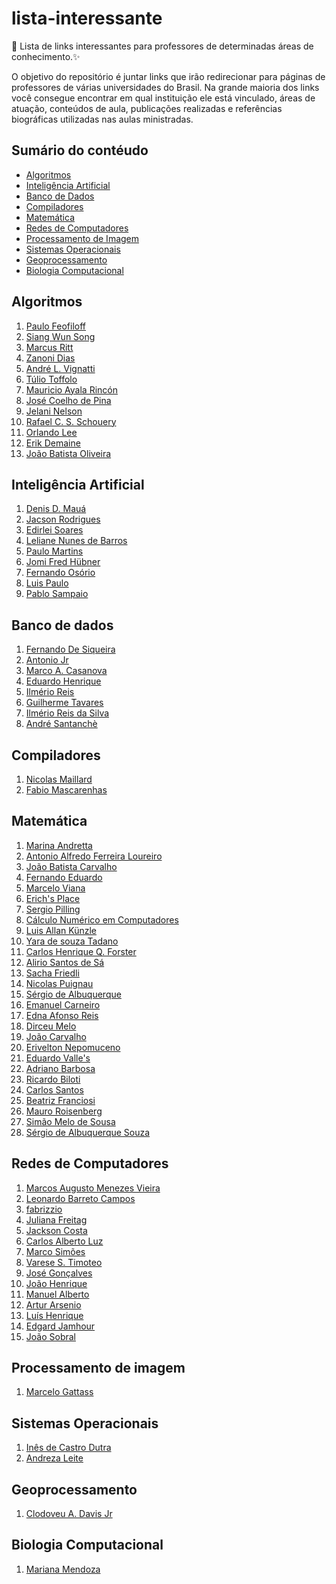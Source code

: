 # lista-interessante
:link: Lista de links interessantes para professores de determinadas áreas de conhecimento.:sparkles:

O objetivo do repositório é juntar links que irão redirecionar para páginas de professores de várias universidades do Brasil. Na grande maioria dos links você consegue encontrar em qual instituição ele está vinculado, áreas de atuação, conteúdos de aula, publicações realizadas e referências biográficas utilizadas nas aulas ministradas.

## Sumário do contéudo

* [Algoritmos](#algoritmos)
* [Inteligência Artificial](#inteligência-artificial)
* [Banco de Dados](#banco-de-dados)
* [Compiladores](#compiladores)
* [Matemática](#matemática)
* [Redes de Computadores](#redes-de-computadores)
* [Processamento de Imagem](#processamento-de-imagem)
* [Sistemas Operacionais](#sistemas-operacionais)
* [Geoprocessamento](#geoprocessamento)
* [Biologia Computacional](#biologia-computacional)

<article id="algoritmos">
  
## Algoritmos

1. [Paulo Feofiloff](https://www.ime.usp.br/~pf/)
2. [Siang Wun Song](https://www.ime.usp.br/~song/)
3. [Marcus Ritt](http://www.inf.ufrgs.br/~MRPRITT/doku.php)
4. [Zanoni Dias](http://www.ic.unicamp.br/~zanoni/)
5. [André L. Vignatti](http://www.inf.ufpr.br/vignatti/)
6. [Túlio Toffolo](http://www.decom.ufop.br/toffolo/)
7. [Mauricio Ayala Rincón](http://www.mat.unb.br/ayala/)
8. [José Coelho de Pina](https://www.ime.usp.br/~coelho/)
9. [Jelani Nelson](http://people.seas.harvard.edu/~minilek/)
10. [Rafael C. S. Schouery](https://www.ic.unicamp.br/~rafael/)
11. [Orlando Lee](https://www.ic.unicamp.br/~lee/)
12. [Erik Demaine](http://erikdemaine.org/)
13. [João Batista Oliveira](http://www.inf.pucrs.br/oliveira/)

</article>

<article id="inteligência-artificial">
  
## Inteligência Artificial

1. [Denis D. Mauá](https://www.ime.usp.br/~ddm/)
2. [Jacson Rodrigues](http://jeiks.net/?p=1425)
3. [Edirlei Soares](http://edirlei.3dgb.com.br/aulas/ia_2012_2/)
4. [Leliane Nunes de Barros](https://www.ime.usp.br/~leliane/)
5. [Paulo Martins](http://www.inf.ufrgs.br/~engel/doku.php?id=disciplinas)
6. [Jomi Fred Hübner](http://jomi.das.ufsc.br/mas/)
7. [Fernando Osório](http://conteudo.icmc.usp.br/pessoas/fosorio/fosorio-usp.html)
8. [Luis Paulo](https://paginas.fe.up.pt/~lpreis/)
9. [Pablo Sampaio](https://sites.google.com/site/profpablosampaio/)

</article>

<article id="banco-de-dados">

## Banco de dados

1. [Fernando De Siqueira](https://sites.google.com/site/uniplibancodedados1/home)
2. [Antonio Jr](http://antoniojr.webnode.com.br/disciplinas2/eng10734-gerenciamento-de-bd/)
3. [Marco A. Casanova](http://www.ufpa.br/sampaio/curso_de_sbd/semin_sgbd/index.htm)
4. [Eduardo Henrique](http://ehgomes.com.br/disciplinas/bdd/)
5. [Ilmério Reis](http://www.facom.ufu.br/~ilmerio/homepage/disciplinas.html)
6. [Guilherme Tavares](http://www.decom.ufop.br/guilherme/)
7. [Ilmério Reis da Silva](http://www.facom.ufu.br/~ilmerio/gbd2/gbd2_notasDeAula.html)
8. [André Santanchè](https://www.ic.unicamp.br/~santanch/teaching/db/2016-2/index.html)

</article>

<article id="compiladores">

## Compiladores

1. [Nicolas Maillard](http://www.inf.ufrgs.br/~nicolas/compiler_slides_podcasts.html)
2. [Fabio Mascarenhas](http://www.dcc.ufrj.br/~fabiom/comp20131/)

</article>

<article id="matemática">

## Matemática 

1. [Marina Andretta](http://conteudo.icmc.usp.br/pessoas/andretta/ensino.html)
2. [Antonio Alfredo Ferreira Loureiro](http://homepages.dcc.ufmg.br/~loureiro/md.html)
3. [João Batista Carvalho](http://www.mat.ufrgs.br/~carvalho/ensino_disc.html)
4. [Fernando Eduardo](http://www.ime.unicamp.br/~ftorres/)
5. [Marcelo Viana](http://w3.impa.br/~viana/)
6. [Erich's Place](http://www2.stetson.edu/~efriedma/)
7. [Sergio Pilling](http://www1.univap.br/spilling/)
8. [Cálculo Numérico em Computadores](http://www.inf.ufsc.br/~r.fileto/Disciplinas/INE5202-2006-1/)
9. [Luis Allan Künzle](http://www.inf.ufpr.br/kunzle/)
10. [Yara de souza Tadano](http://paginapessoal.utfpr.edu.br/yaratadano)
11. [Carlos Henrique Q. Forster](http://www.comp.ita.br/~forster/)
12. [Alirio Santos de Sá](http://homes.dcc.ufba.br/~alirio/)
13. [Sacha Friedli](http://www.mat.ufmg.br/~sacha/)
14. [Nicolas Puignau](http://www.im.ufrj.br/~puignau/ensino_passado)
15. [Sérgio de Albuquerque](http://www.mat.ufpb.br/sergio/provas/me_i/)
16. [Emanuel Carneiro](http://carneiro.impa.br/)
17. [Edna Afonso Reis](http://www.est.ufmg.br/~edna/)
18. [Dirceu Melo](https://ead.ifba.edu.br/course/view.php?id=359)
19. [João Carvalho](http://www.mat.ufrgs.br/~numerico/)
20. [Erivelton Nepomuceno](https://ufsj.edu.br/nepomuceno/)
21. [Eduardo Valle's](https://www.ime.unicamp.br/~valle/)
22. [Adriano Barbosa](http://barbosaaob.github.io/)
23. [Ricardo Biloti](https://www.ime.unicamp.br/~biloti/index.html)
24. [Carlos Santos](http://w3.impa.br/~cmateus/index.html)
25. [Beatriz Franciosi](http://www.inf.pucrs.br/bea/)
26. [Mauro Roisenberg](http://www.inf.ufsc.br/~mauro.roisenberg/)
27. [Simão Melo de Sousa](http://www.di.ubi.pt/~desousa/)
27. [Sérgio de Albuquerque Souza](http://www.mat.ufpb.br/sergio/)

</article>

<article id="redes-de-computadores">

## Redes de Computadores

1. [Marcos Augusto Menezes Vieira](http://homepages.dcc.ufmg.br/~mmvieira/redes/redes.html)
2. [Leonardo Barreto Campos](http://www.univasf.edu.br/~leonardo.campos/Disciplinas_Redes_I.htm)
3. [fabrizzio](http://www.inf.ufg.br/~fabrizzio/tcpip/)
4. [Juliana Freitag](http://www.ic.unicamp.br/~juliana/cursos/mc833/)
5. [Jackson Costa](https://docente.ifrn.edu.br/jeffersonduarte/disciplinas/redes-de-computadores-e-aplicacoes/aulas/)
6. [Carlos Alberto Luz](http://paginas.unisul.br/carlos.luz/)
7. [Marco Simões](http://masimoes.pro.br/site/redes/)
8. [Varese S. Timoteo](https://www.ic.unicamp.br/~ripolito/peds/st564/)
9. [José Gonçalves](https://inf.ufes.br/~zegonc/Jose%20Goncalves%20-%20Ensino%202017-2%20-%20Redes%20de%20Computadores.html)
10. [João Henrique](http://professor.ufabc.edu.br/~joao.kleinschmidt/)
11. [Manuel Alberto](https://web.fe.up.pt/~mricardo/02_03/cm/)
12. [Artur Arsenio](https://fenix.tecnico.ulisboa.pt/disciplinas/RC3/2010-2011/1-semestre/aulas-teoricas)
13. [Luís Henrique](https://www.gta.ufrj.br/ensino/eel879/)
14. [Edgard Jamhour](https://www.ppgia.pucpr.br/~jamhour/Pessoal/Atual/)
15. [João Sobral](http://www.inf.ufsc.br/~bosco.sobral/)

</article>

<article id="processamento-de-imagem">

## Processamento de imagem

1. [Marcelo Gattass](https://webserver2.tecgraf.puc-rio.br/~mgattass/)

</article>

<article id="sistemas-operacionais">
  
## Sistemas Operacionais

1. [Inês de Castro Dutra](https://www.dcc.fc.up.pt/~ines/aulas/0910/SO/SO.html)
2. [Andreza Leite](http://www.univasf.edu.br/~andreza.leite/so.php)

</article>

<article id="geoprocessamento">
  
## Geoprocessamento

1. [Clodoveu A. Davis Jr](http://homepages.dcc.ufmg.br/~clodoveu)

</article>

<article id="biologia-computacional">

## Biologia Computacional

1. [Mariana Mendoza](http://www.inf.ufrgs.br/~mrmendoza/)

</article>

